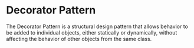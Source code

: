 # Decorator Pattern

The Decorator Pattern is a structural design pattern that allows behavior to be added to individual objects, either statically or dynamically, without affecting the behavior of other objects from the same class.